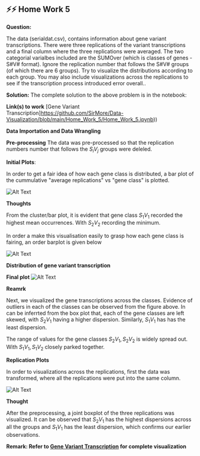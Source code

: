 ## ⚡⚡ Home Work 5
**Question:**

The data (serialdat.csv), contains information about gene variant transcriptions. There were three replications of the variant transcriptions and a final column where the three replications were averaged. The two categorial varialbes included are the SUMOver (which is classes of genes - S#V# format). Ignore the replication number that follows the S#V# groups (of which there are 6 groups). Try to visualize the distributions according to each group. You may also include visualizations across the replications to see if the transcription process introduced error overall..
 
 **Solution:**
 The complete solution to the above problem is in the notebook:
 
 **Link(s) to work** [Gene Variant Transcription]https://github.com/SirMore/Data-Visualization/blob/main/Home_Work_5/Home_Work_5.ipynb)) 
 
 **Data Importation and Data Wrangling**
    

**Pre-processing**
The data was pre-processed so that the replication numbers number that follows the $S_iV_j$ groups  were deleled.


**Initial Plots**: 

In order to get a fair idea of how each gene class is distributed, a bar plot of the cummulative "average replications" vs "gene  class" is plotted.

![Alt Text](https://github.com/SirMore/Data-Visualization/blob/main/Home_Work_5/figures/ini_1.png)

**Thoughts**

From the cluster/bar plot, it is evident that gene class $S_1V_1$ recorded the highest mean occurrences. With $S_2V_2$ recording the minimum.



In order a make this visualisation easily to grasp how each gene class is fairing, an order barplot is given below

![Alt Text](https://github.com/SirMore/Data-Visualization/blob/main/Home_Work_5/figures/ini_2.png)

**Distribution of gene variant transcription**

**Final plot**
![Alt Text](https://github.com/SirMore/Data-Visualization/blob/main/Home_Work_5/figures/ini_3.png)

**Reamrk**

Next, we visualized the gene transcriptions across the classes. Evidence of outliers in each of the classes can be observed from the figure above. In can be inferrted from the box plot that, each of the gene classes are left skewed, with $S_2V_1$ having a higher dispersion. Similarly, $S_1V_1$ has has the least dispersion. 

The range of values for the gene classes $S_2V_1, S_2V_2$ is widely spread out. With $S_1V_1, S_1V_2$ closely parked together.



**Replication Plots**

In order to visualizations across the replications, first the data was transformed, where all the replications were put into the same column. 

![Alt Text](https://github.com/SirMore/Data-Visualization/blob/main/Home_Work_5/figures/ini_4.png)

**Thought**

After the preprocessing, a joint boxplot of the three replications was visualized.  It can be observed that $S_2V_1$ has the highest dispersions across all the groups and $S_1V_1$ has the least dispersion, which confirms our earlier observations.

**Remark: Refer to [Gene Variant Transcription](https://github.com/SirMore/Data-Visualization/blob/main/Home_Work_5/Home_Work_5.ipynb) for complete visualization**


